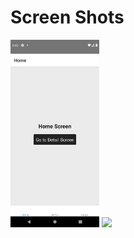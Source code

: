 # Screen Shots
<img src="https://github.com/ArunKumarVallal99/Navigation/blob/Nested-Navigation/Screenshots/Screenshot_1607951578.png" height='300'>

<img src="https://github.com/ArunKumarVallal99/Navigation/blob/Nested-Navigation/Screenshots/Screenshot_160795158.png" height='300'>